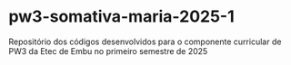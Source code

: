 # pw3-somativa-maria-2025-1
Repositório dos códigos desenvolvidos para o componente curricular de PW3 da Etec de Embu no primeiro semestre de 2025
